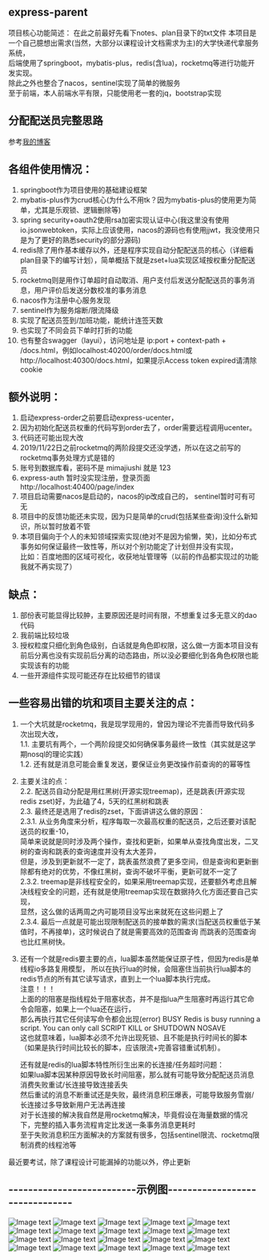 ## express-parent
项目核心功能简述：
在此之前最好先看下notes、plan目录下的txt文件
本项目是一个自己臆想出需求(当然，大部分以课程设计文档需求为主)的大学快递代拿服务系统，   
后端使用了springboot，mybatis-plus，redis(含lua)，rocketmq等进行功能开发实现。   
除此之外也整合了nacos，sentinel实现了简单的微服务   
至于前端，本人前端水平有限，只能使用老一套的jq，bootstrap实现   


## 分配配送员完整思路

参考[我的博客](https://wenjie.store/archives/practical-experience-1)


## 各组件使用情况：
1. springboot作为项目使用的基础建设框架    
2. mybatis-plus作为crud核心(为什么不用tk？因为mybatis-plus的使用更为简单，尤其是乐观锁、逻辑删除等)    
3. spring security+oauth2使用rsa加密实现认证中心(我这里没有使用io.jsonwebtoken，实际上应该使用，nacos的源码也有使用jjwt，我没使用只是为了更好的熟悉security的部分源码)      
4. redis除了用作基本缓存以外，还是程序实现自动分配配送员的核心（详细看plan目录下的编写计划），简单概括下就是zset+lua实现区域按权重分配配送员   
5. rocketmq则是用作订单超时自动取消、用户支付后发送分配配送员的事务消息，用户评价后发送分数校准的事务消息   
6. nacos作为注册中心服务发现   
7. sentinel作为服务熔断/限流降级    
8. 实现了配送员签到/加班功能，能统计连签天数    
9. 也实现了不同会员下单时打折的功能    
10. 也有整合swagger（layui），访问地址是 ip:port + context-path + /docs.html，例如localhost:40200/order/docs.html或http://localhost:40300/docs.html，如果提示Access token expired请清除cookie

## 额外说明：
1. 启动express-order之前要启动express-ucenter，   
2. 因为初始化配送员权重的代码写到order去了，order需要远程调用ucenter。   
3. 代码还可能出现大改   
4. 2019/11/22日之前rocketmq的两阶段提交还没学透，所以在这之前写的rocketmq事务处理方式是错的   
5. 账号到数据库看，密码不是 mimajiushi 就是 123   
6. express-auth 暂时没实现注册，登录页面 http://localhost:40400/page/index   
7. 项目启动需要nacos是启动的，nacos的ip改成自己的， sentinel暂时可有可无    
8. 项目中的反馈功能还未实现，因为只是简单的crud(包括某些查询)没什么新知识，所以暂时放着不管
9. 本项目偏向于个人的未知领域探索实现(绝对不是因为偷懒，笑)，比如分布式事务如何保证最终一致性等，所以对个别功能定了计划但并没有实现，   
    比如：百度地图的区域可视化，收获地址管理等（以前的作品都实现过的功能我就不再实现了）    

## 缺点：
1. 部份表可能显得比较肿，主要原因还是时间有限，不想重复过多无意义的dao代码    
2. 我前端比较垃圾    
3. 授权粒度只细化到角色级别，白话就是角色即权限，这么做一方面本项目没有前后分离也没有实现前后分离的动态路由，所以没必要细化到各角色权限也能实现该有的功能     
4. 一些开源组件实现可能还存在比较细节的错误    

## 一些容易出错的坑和项目主要关注的点：
1. 一个大坑就是rocketmq，我是现学现用的，曾因为理论不完善而导致代码多次出现大改，   
    1.1. 主要坑有两个，一个两阶段提交如何确保事务最终一致性（其实就是这学期nosql的理论实践）  
    1.2. 还有就是消息可能会重复发送，要保证业务更改操作前查询的的幂等性   
2. 主要关注的点：    
    2.2. 配送员自动分配是用红黑树(开源实现treemap)，还是跳表(开源实现redis zset)好，为此磕了4，5天的红黑树和跳表    
    2.3. 最终还是选用了redis的zset，下面讲讲这么做的原因：   
        2.3.1. 从业务角度来分析，程序每取一次最高权重的配送员，之后还要对该配送员的权重-10，   
               简单来说就是同时涉及两个操作，查找和更新，如果单从查找角度出发，二叉树的查询和跳表的查询速度并没有太大差异，   
               但是，涉及到更新就不一定了，跳表虽然浪费了更多空间，但是查询和更新删除都有绝对的优势，不像红黑树，查询不破坏平衡，更新可就不一定了    
        2.3.2. treemap是非线程安全的，如果采用treemap实现，还要额外考虑且解决线程安全的问题，还有就是使用treemap实现在数据持久化方面还要自己实现，   
               显然，这么做的话两周之内可能项目没写出来就死在这些问题上了       
        2.3.4. 最后一点就是可能出现限制配送员的接单数的需求(当配送员权重低于某值时，不再接单)，这时候说白了就是需要高效的范围查询
                而跳表的范围查询也比红黑树快。           
3. 还有一个就是redis要主要的点，lua脚本虽然能保证原子性，但因为redis是单线程io多路复用模型，
    所以在执行lua的时候，会阻塞住当前执行lua脚本的redis节点的所有其它读写请求，直到上一个lua脚本执行完成。    
    注意！！！       
    上面的的阻塞是指线程处于阻塞状态，并不是指lua产生阻塞时再运行其它命令会阻塞，如果上一个lua还在运行，    
    那么再执行其它任何读写命令都会出现(error) BUSY Redis is busy running a script. You can only call SCRIPT KILL or SHUTDOWN NOSAVE    
    这也就意味着，lua脚本必须不允许出现死锁、且不能是执行时间长的脚本（如果是执行时间比较长的脚本，应该限流+完善容错重试机制）。   
    
    还有就是redis的lua脚本特性所衍生出来的长连接/任务超时问题：   
    如果lua脚本因某种原因导致长时间阻塞，那么就有可能导致分配配送员消息消费失败重试/长连接导致连接丢失   
    然后重试的消息不断重试还是失败，最终消息积压爆表，可能导致服务雪崩/长连接过多导致新用户无法再连接   
    对于长连接的解决我自然是用rocketmq解决，毕竟假设在海量数据的情况下，完整的插入事务流程肯定比发送一条事务消息更耗时   
    至于失败消息积压方面解决的方案就有很多，包括sentinel限流、rocketmq限制消费的线程池等
       
    
最近要考试，除了课程设计可能漏掉的功能以外，停止更新

## --------------------------示例图-------------------------------

![Image text](<http://www.wenjie.store/express-parent%E4%B8%8B%E5%8D%95%E9%A1%B5.png>)
![Image text](<http://www.wenjie.store/express-parent%E5%AE%8C%E6%88%90%E8%AE%A2%E5%8D%95.png>)
![Image text](<http://www.wenjie.store/express-parent%E6%97%B6%E9%97%B4%E6%9F%A5%E8%AF%A2%E8%8C%83%E5%9B%B4%E5%86%85%E4%B8%89%E7%A7%8D%E8%AE%A2%E5%8D%95%E7%9A%84%E4%BA%A4%E6%98%93%E6%83%85%E5%86%B5.png>)
![Image text](<http://www.wenjie.store/express-parent%E6%97%B6%E9%97%B4%E6%9F%A5%E8%AF%A2%E9%85%8D%E9%80%81%E5%91%98%E5%AE%8C%E6%88%90%E5%8D%95%E6%95%B0.png>)
![Image text](<http://www.wenjie.store/express-parent%E6%9F%A5%E7%9C%8B%E8%AE%A2%E5%8D%95%E8%AF%A6%E6%83%85.png>)
![Image text](<http://www.wenjie.store/express-parent%E6%9F%A5%E7%9C%8B%E8%AE%A2%E5%8D%95%E9%A1%B5.png>)
![Image text](<http://www.wenjie.store/express-parent%E7%94%A8%E6%88%B7%E8%AF%84%E4%BB%B7%E6%9F%A5%E7%9C%8B.png>)
![Image text](<http://www.wenjie.store/express-parent%E7%99%BB%E5%BD%95%E5%90%8E%E9%A6%96%E9%A1%B5.png>)
![Image text](<http://www.wenjie.store/express-parent%E7%AE%A1%E7%90%86%E5%91%98%E6%9F%A5%E7%9C%8B%E7%94%A8%E6%88%B7%E5%88%97%E8%A1%A8.png>)
![Image text](<http://www.wenjie.store/express-parent%E7%AE%A1%E7%90%86%E5%91%98%E6%9F%A5%E7%9C%8B%E7%94%A8%E6%88%B7%E7%AD%BE%E5%88%B0.png>)
![Image text](<http://www.wenjie.store/express-parent%E7%AE%A1%E7%90%86%E5%91%98%E6%9F%A5%E7%9C%8B%E8%AE%A2%E5%8D%95%E5%88%97%E8%A1%A8.png>)
![Image text](<http://www.wenjie.store/express-parent%E7%AE%A1%E7%90%86%E5%91%98%E9%A6%96%E9%A1%B5.png>)
![Image text](<http://www.wenjie.store/express-parent%E8%87%AA%E5%B7%B1%E4%BF%A1%E6%81%AF%E6%9F%A5%E7%9C%8B.png>)
![Image text](<http://www.wenjie.store/express-parent%E8%AE%A2%E5%8D%95%E5%BC%82%E5%B8%B8.png>)
![Image text](<http://www.wenjie.store/express-parent%E9%85%8D%E9%80%81%E5%91%98%E6%9F%A5%E7%9C%8B%E8%AE%A2%E5%8D%95%E5%88%97%E8%A1%A8.png>)
![Image text](<http://www.wenjie.store/express-parent%E9%85%8D%E9%80%81%E5%91%98%E6%9F%A5%E7%9C%8B%E8%AF%84%E4%BB%B7.png>)
![Image text](<http://www.wenjie.store/express-parent%E9%85%8D%E9%80%81%E5%91%98%E7%AD%BE%E5%88%B0.png>)
![Image text](<http://www.wenjie.store/express-parent%E9%85%8D%E9%80%81%E5%91%98%E9%A6%96%E9%A1%B5.png>)
![Image text](https://www.wenjie.store/express-parentswagger1.png)
![Image text](https://www.wenjie.store/express-parentswagger2.png)
